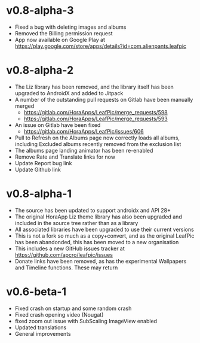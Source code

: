 v0.8-alpha-3
==================
- Fixed a bug with deleting images and albums
- Removed the Billing permission request
- App now available on Google Play at https://play.google.com/store/apps/details?id=com.alienpants.leafpic

v0.8-alpha-2
==================
- The Liz library has been removed, and the library itself has been upgraded to AndroidX and added to Jitpack
- A number of the outstanding pull requests on Gitlab have been manually merged
  - https://gitlab.com/HoraApps/LeafPic/merge_requests/598
  - https://gitlab.com/HoraApps/LeafPic/merge_requests/593
- An issue on Gitlab have been fixed
  - https://gitlab.com/HoraApps/LeafPic/issues/606
- Pull to Refresh on the Albums page now correctly loads all albums, including Excluded albums recently removed from the exclusion list
- The albums page landing animator has been re-enabled
- Remove Rate and Translate links for now
- Update Report bug link
- Update Github link

v0.8-alpha-1
==================
- The source has been updated to support androidx and API 28+
- The original HoraApp Liz theme library has also been upgraded and included in the source tree rather than as a library
- All associated libraries have been upgraded to use their current versions
- This is not a fork so much as a copy+convert, and as the original LeafPic has been abandonded, this has been moved to a new organisation
- This includes a new GitHub issues tracker at https://github.com/apcro/leafpic/issues
- Donate links have been removed, as has the experimental Wallpapers and Timeline functions. These may return

v0.6-beta-1
==================
- Fixed crash on startup and some random crash
- Fixed crash opening video (Nougat)
- fixed zoom out issue with SubScaling ImageView enabled
- Updated translations
- General improvements